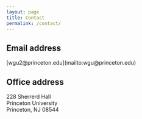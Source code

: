 ```yaml
---
layout: page
title: Contact
permalink: /contact/
---
```


<h2> Email address </h2>
[wgu2@princeton.edu](mailto:wgu@princeton.edu)

<h2> Office address </h2>
228 Sherrerd Hall <br>
Princeton University <br>
Princeton, NJ 08544 <br>
